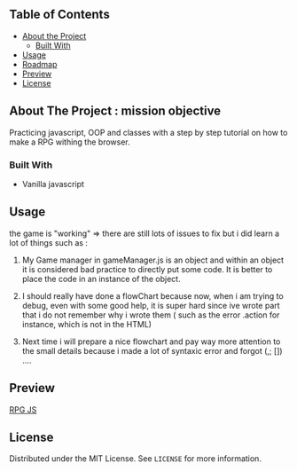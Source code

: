 
<!-- TABLE OF CONTENTS -->
## Table of Contents

* [About the Project](#about-the-project)
  * [Built With](#built-with)
* [Usage](#usage)
* [Roadmap](#roadmap)
* [Preview](#peview)
* [License](#license)

<!-- ABOUT THE PROJECT -->
## About The Project : mission objective 

Practicing javascript, OOP and classes with a step by step tutorial on how to make a RPG withing the browser.


### Built With
* Vanilla javascript


<!-- USAGE EXAMPLES -->
## Usage

the game is "working" => there are still lots of issues to fix but i did learn a lot of things such as : 

1. My Game manager in gameManager.js is an object and within an object it is considered bad practice to directly put some code. It is better to place the code in an instance of the object.

2. I should really have done a flowChart because now, when i am trying to debug, even with some good help, it is super hard since ive wrote part that i do not remember why i wrote them ( such as the error .action for instance, which is not in the HTML)

3. Next time i will prepare a nice flowchart and pay way more attention to the small details because i made a lot of syntaxic error and forgot (,; []) .... 



<!-- CONTRIBUTING -->
## Preview

 [RPG JS](https://loonyt.github.io/JS_game/)


<!-- LICENSE -->
## License

Distributed under the MIT License. See `LICENSE` for more information.





